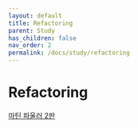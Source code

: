 ```yaml
---
layout: default
title: Refactoring
parent: Study
has_children: false
nav_order: 2
permalink: /docs/study/refactoring
---
```


# Refactoring
[마틴 파울러 2판](http://www.yes24.com/Product/Goods/89649360)